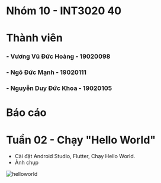 # Nhóm 10 - INT3020 40
# Thành viên
### - Vương Vũ Đức Hoàng - 19020098
### - Ngô Đức Mạnh - 19020111
### - Nguyễn Duy Đức Khoa - 19020105

# Báo cáo 

# Tuần 02 - Chạy "Hello World"
+ Cài đặt Android Studio, Flutter, Chạy Hello World.
+ Ảnh chụp

![helloworld](https://user-images.githubusercontent.com/62580141/191534626-5adda994-4bbf-4692-8cea-18274f8e56ba.png)

